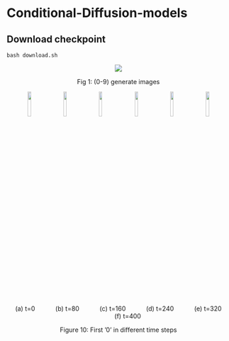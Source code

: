 # Conditional-Diffusion-models
## Download checkpoint
```
bash download.sh
```
<p align="center">
<img src="https://drive.google.com/uc?id=1VmQEtoZCD16itdfPoiDe0OVDatv_Pv0h"/>
</p>
<p align="center">
Fig 1: (0-9) generate images
</p>
<p align="center">
<img src="https://drive.google.com/uc?id=1astGBIDINJPUAdt2lcr50OD-IpMkRAye" width="12%" hspace="8"/>
<img src="https://drive.google.com/uc?id=1mANNoXhTMsK9Ft9KbA0cgMCP8AFl5-1G" width="12%" hspace="8"/>
<img src="https://drive.google.com/uc?id=1qiffugCcMcCxYuCBwaNwhQWtpqNfnNND" width="12%" hspace="8"/>
<img src="https://drive.google.com/uc?id=14t0eeljz1jCx0UsuAMtE9yPonq3fk3Yu" width="12%" hspace="8"/>
<img src="https://drive.google.com/uc?id=1l-_7qNeXsnC1io_9v5drg7T3C5-uQhh7" width="12%" hspace="8"/>
<img src="https://drive.google.com/uc?id=1ds14GWektmlm895Q8queh5q44GqbiCjp" width="12%" hspace="8"/>
</p>
<p align="center">
(a) t=0 &emsp;&emsp;&emsp;(b) t=80 &emsp;&emsp;&emsp;(c) t=160 &emsp;&emsp;&emsp;(d) t=240 &emsp;&emsp;&emsp;(e) t=320 &emsp;&emsp;&emsp;(f) t=400
</p>
<p align="center">
Figure 10: First ’0’ in different time steps
</p>
